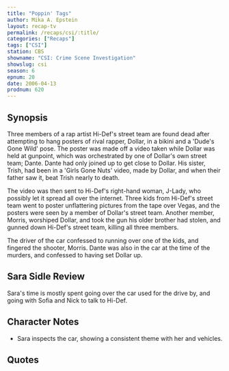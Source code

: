```yaml
---
title: "Poppin' Tags"
author: Mika A. Epstein
layout: recap-tv
permalink: /recaps/csi/:title/
categories: ["Recaps"]
tags: ["CSI"]
station: CBS
showname: "CSI: Crime Scene Investigation"
showslug: csi
season: 6
epnum: 20
date: 2006-04-13
prodnum: 620  
---
```


## Synopsis

Three members of a rap artist Hi-Def's street team are found dead after attempting to hang posters of rival rapper, Dollar, in a bikini and a 'Dude's Gone Wild' pose. The poster was made off a video taken while Dollar was held at gunpoint, which was orchestrated by one of Dollar's own street team; Dante. Dante had only joined up to get close to Dollar. His sister, Trish, had been in a 'Girls Gone Nuts' video, made by Dollar, and when their father saw it, beat Trish nearly to death.

The video was then sent to Hi-Def's right-hand woman, J-Lady, who possibly let it spread all over the internet. Three kids from Hi-Def's street team went to poster unflattering pictures from the tape over Vegas, and the posters were seen by a member of Dollar's street team. Another member, Morris, worshiped Dollar, and took the gun his older brother had stolen, and gunned down Hi-Def's street team, killing all three members.

The driver of the car confessed to running over one of the kids, and fingered the shooter, Morris. Dante was also in the car at the time of the murders, and confessed to having set Dollar up.

## Sara Sidle Review

Sara's time is mostly spent going over the car used for the drive by, and going with Sofia and Nick to talk to Hi-Def.

## Character Notes

* Sara inspects the car, showing a consistent theme with her and vehicles.

## Quotes